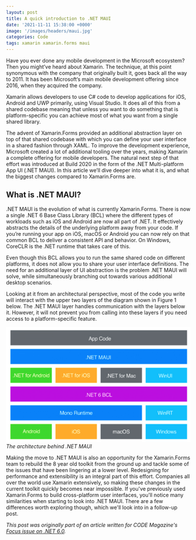 ```yaml
---
layout: post
title: A quick introduction to .NET MAUI
date: '2021-11-11 15:38:00 +0000'
image: '/images/headers/maui.jpg'
categories: Code
tags: xamarin xamarin.forms maui
---
```

Have you ever done any mobile development in the Microsoft ecosystem? Then you might’ve heard about Xamarin. The technique, at this point synonymous with the company that originally built it, goes back all the way to 2011. It has been Microsoft’s main mobile development offering since 2016, when they acquired the company. 

Xamarin allows developers to use C# code to develop applications for iOS, Android and UWP primarily, using Visual Studio. It does all of this from a shared codebase meaning that unless you want to do something that is platform-specific you can achieve most of what you want from a single shared library. 

The advent of Xamarin.Forms provided an additional abstraction layer on top of that shared codebase with which you can define your user interface in a shared fashion through XAML. To improve the development experience, Microsoft created a lot of additional tooling over the years, making Xamarin a complete offering for mobile developers. The natural next step of that effort was introduced at Build 2020 in the form of the .NET Multi-platform App UI (.NET MAUI). In this article we’ll dive deeper into what it is, and what the biggest changes compared to Xamarin.Forms are.

## What is .NET MAUI?

.NET MAUI is the evolution of what is currently Xamarin.Forms. There is now a single .NET 6 Base Class Library (BCL) where the different types of workloads such as iOS and Android are now all part of .NET. It effectively abstracts the details of the underlying platform away from your code. If you’re running your app on iOS, macOS or Android you can now rely on that common BCL to deliver a consistent API and behavior. On Windows, CoreCLR is the .NET runtime that takes care of this.

Even though this BCL allows you to run the same shared code on different platforms, it does not allow you to share your user interface definitions. The need for an additional layer of UI abstraction is the problem .NET MAUI will solve, while simultaneously branching out towards various additional desktop scenarios.

Looking at it from an architectural perspective, most of the code you write will interact with the upper two layers of the diagram shown in Figure 1 below. The .NET MAUI layer handles communication with the layers below it. However, it will not prevent you from calling into these layers if you need access to a platform-specific feature.

![The architecture behind .NET MAUI](/images/posts/maui-architecture.jpg)
*The architecture behind .NET MAUI*

Making the move to .NET MAUI is also an opportunity for the Xamarin.Forms team to rebuild the 8 year old toolkit from the ground up and tackle some of the issues that have been lingering at a lower level. Redesigning for performance and extensibility is an integral part of this effort. Companies all over the world use Xamarin extensively, so making these changes in the current toolkit quickly becomes near impossible. If you've previously used Xamarin.Forms to build cross-platform user interfaces, you'll notice many similarities when starting to look into .NET MAUI. There are a few differences worth exploring though, which we'll look into in a follow-up post.

_This post was originally part of an article written for CODE Magazine's [Focus issue on .NET 6.0](https://www.codemag.com/Magazine/Issue/dotnet6)._